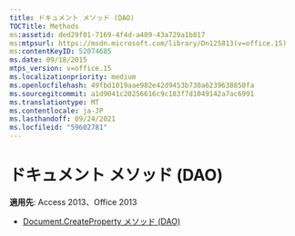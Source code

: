 ```yaml
---
title: ドキュメント メソッド (DAO)
TOCTitle: Methods
ms:assetid: ded29f01-7169-4f4d-a409-43a729a1b817
ms:mtpsurl: https://msdn.microsoft.com/library/Dn125813(v=office.15)
ms:contentKeyID: 52074685
ms.date: 09/18/2015
mtps_version: v=office.15
ms.localizationpriority: medium
ms.openlocfilehash: 49fbd1019aae982e42d9453b730a6239638850fa
ms.sourcegitcommit: a1d9041c20256616c9c183f7d1049142a7ac6991
ms.translationtype: MT
ms.contentlocale: ja-JP
ms.lasthandoff: 09/24/2021
ms.locfileid: "59602781"
---
```

# <a name="document-methods-dao"></a>ドキュメント メソッド (DAO)


**適用先**: Access 2013、Office 2013

- [Document.CreateProperty メソッド (DAO)](document-createproperty-method-dao.md)

